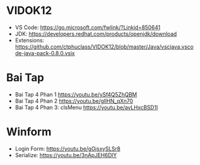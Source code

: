 # VIDOK12
- VS Code: https://go.microsoft.com/fwlink/?Linkid=850641
- JDK: https://developers.redhat.com/products/openjdk/download
- Extensions: https://github.com/ctphuclass/VIDOK12/blob/master/Java/vscjava.vscode-java-pack-0.8.0.vsix
# Bai Tap
- Bai Tap 4 Phan 1 https://youtu.be/ySf4Q5ZhQBM
- Bai Tap 4 Phan 2 https://youtu.be/gllHN_qXn70
- Bai Tap 4 Phan 3: clsMenu https://youtu.be/avLHxcBSD1I

# Winform
- Login Form: https://youtu.be/gGjsxySLSr8
- Serialize: https://youtu.be/3nApJEH6DlY
